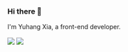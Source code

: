 ### Hi there 👋

I'm Yuhang Xia, a front-end developer.


  <img align="center" src="https://github-readme-stats.vercel.app/api?username=michaelyuhe&count_private=true&show_icons=true&theme=tokyonight" />

  <img align="center" src="https://github-readme-stats.vercel.app/api/top-langs/?username=michaelyuhe&layout=compact&hide=html" />
